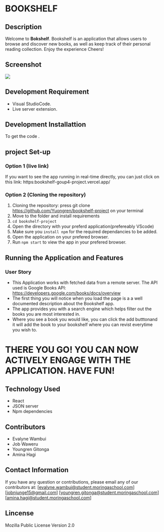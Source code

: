 # BOOKSHELF

## Description
Welcome to **Bokshelf**. Bookshelf is an application that allows users to browse and discover new books, as well as keep track of their personal reading collection.
  Enjoy the experience Cheers!

## Screenshot

<img src="Screenshot1.png">

## Development Requirement
- Visual StudioCode.
- Live server extension.

## Development Installattion
To get the code .

## project Set-up
### Option 1 (live link)
If you want to see the app running in real-time directly, you can just click on this link:
https:bookshelf-goup4-project.vercel.app/

### Option 2 (Cloning the repository)
1. Cloning the repository:
press git clone https://github.com/Yuongren/bookshelf-project on your terminal
2. Move to the folder and install requirements
3. `cd bookshelf-project`
4. Open the directory with your preferd application(prefereably VScode)
5. Make sure you `install npm` for the required dependancies to be added.
6. Open the application on your prefered browser.
7. Run `npm start` to view the app in your prefered browser.

## Running the Application and Features
### User Story
- This Application works with fetched data  from a remote server. The API used is Google Books API: https://developers.google.com/books/docs/overview 
- The first thing you will notice when you load the page is a a well documented description about the  Bookshelf app. 
- The app provides you with a search engine which helps filter out the books you are most interested in.
- Where you see a book you would like, you can click the add butttonand it will add the book to your bookshelf where you can revist everytime you wish to.
 

# THERE YOU GO! YOU CAN NOW ACTIVELY ENGAGE WITH THE APPLICATION. HAVE FUN!

## Technology Used
* React
* JSON server
* Npm dependencies

## Contributors
- Evalyne Wambui
- Job Waweru
- Youngren Gitonga
- Amina Hagi

## Contact Information
If you have any question or contributions, please email any of our contributors at:
[evalyne.wambui@student.moringaschool.com]
[jobnjunge15@gmail.com]
[youngren.gitonga@student.moringaschool.com]
[amina.hagi@student.moringaschool.com]

## Lincense
Mozilla Public License Version 2.0
